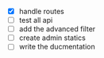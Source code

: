 - [x]  handle routes 
- [ ] test all api 
- [ ] add the advanced filter 
- [ ] create admin statics
- [ ] write the ducmentation 
